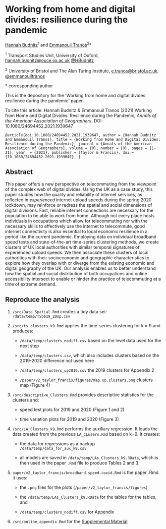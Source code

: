 # Working from home and digital divides: resilience during the pandemic

[Hannah Budnitz](https://www.tsu.ox.ac.uk/people/hbudnitz.html)<sup>1</sup> and [Emmanouil Tranos](https://etranos.info/)<sup>2</sup>\* 

<sup>1</sup> Transport Studies Unit, University of Oxford,
[hannah.budnitz@ouce.ox.ac.uk](mailto:hannah.budnitz@ouce.ox.ac.uk)
[@HBudnitz](https://twitter.com/hbudnitz)

<sup>2</sup> University of Bristol and The Alan Turing Institute, [e.tranos@bristol.ac.uk](mailto:e.tranos@bristol.ac.uk), [@emmanouiltranos](https://twitter.com/emmanouiltranos)

\* corresponding author

This is the depository for the 'Working from home and digital divides: resilience during the pandemic' paper.

To cite this article:
Hannah Budnitz & Emmanouil Tranos (2021) Working from Home and Digital Divides: Resilience during the Pandemic, *Annals of the American Association of Geographers*, DOI: 10.1080/24694452.2021.1939647

`@article{doi:10.1080/24694452.2021.1939647,
author = {Hannah Budnitz and Emmanouil Tranos},
title = {Working from Home and Digital Divides: Resilience during the Pandemic},
journal = {Annals of the American Association of Geographers},
volume = {0},
number = {0},
pages = {1-21},
year  = {2021},
publisher = {Taylor & Francis},
doi = {10.1080/24694452.2021.1939647},
}`

## Abstract

This paper offers a new perspective on telecommuting from the viewpoint of the complex web of digital divides. Using the UK as a case study, this paper studies how the quality and reliability of internet services, as reflected in *experienced* internet upload speeds during the spring 2020 lockdown, may reinforce or redress the spatial and social dimensions of digital divisions. Fast, reliable internet connections are necessary for the population to be able to work from home. Although not every place hosts individuals in occupations which allow for telecommuting nor with the necessary skills to effectively use the internet to telecommute, good internet connectivity is also essential to local economic resilience in a period like the current pandemic. Employing data on individual broadband speed tests and state-of-the-art time-series clustering methods, we create clusters of UK local authorities with similar temporal signatures of experienced upload speeds. We then associate these clusters of local authorities with their socioeconomic and geographic characteristics to explore how they overlap with or diverge from the existing economic and digital geography of the UK. Our analysis enables us to better understand how the spatial and social distribution of both occupations and online accessibility intersect to enable or hinder the practice of telecommuting at a time of extreme demand.

## Reproduce the analysis

1. `/src/Data_Spatial.Rmd` creates a tidy data set: `/data/temp/TSbb19_20sp.csv`

2. `/src/ts_clusters_k9.Rmd` applies the time-series clustering for k = 9 and produces:

    - `/data/temp/clusters_nodiff.csv` based on the level data used for the next step

    - `/data/temp/clusters.csv`, which also includes clusters based on the 2019-2020 difference not used here
    
    - `/data/temp/clusters_up2019.csv` the 2019 clusters for Appendix 2 

    - `/paper/v2_taylor_francis/figures/map.up.clusters.png` clusters map (Figure 4)

3. `/src/descriptive_Clusters.Rmd` provides descriptive statistics for the clusters and:

    - speed test plots for 2019 and 2020 (Figure 1 and 2)

    - time variation plots for 2019 and 2020 (Figure 3)

4. `/src/LA_Clusters_k9.Rmd` performs the auxiliary regression.
It loads the data created from the previous `LA_CLusers.Rmd` based on k=9.
It creates:

    - the data for regressions as a backup `/data/temp/data_for_aux_k9.csv`

    - all models are saved in `/data/temp/LAs_Clusters_k9.RData`, which is then used in the paper `.Rmd` file
    to produce Tables 2 and 3.

5. `paper/v2_taylor_francis/broadband.speed.covid.Rmd` is the paper .Rmd. It uses:

    - the `.png` files for the plots (`/paper/v2_taylor_francis/figures`)

    - the `/data/temp/LAs_Clusters_k9.RData` for the tables for the tables, and

    - `/data/temp/clusters_nodiff.csv` for Appendix
    
6. `/src/online_appendix.Rmd` for the [Supplemental Material](https://etranos.info/lad_upload_clusters/)
